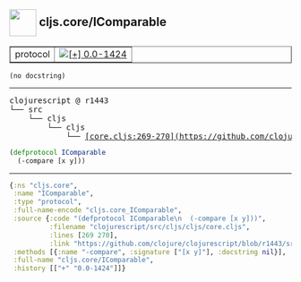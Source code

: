 ## <img width="48px" valign="middle" src="http://i.imgur.com/Hi20huC.png"> cljs.core/IComparable

 <table border="1">
<tr>
<td>protocol</td>
<td><a href="https://github.com/cljsinfo/api-refs/tree/0.0-1424"><img valign="middle" alt="[+] 0.0-1424" src="https://img.shields.io/badge/+-0.0--1424-lightgrey.svg"></a> </td>
</tr>
</table>

 <samp>
</samp>

```
(no docstring)
```

---

 <pre>
clojurescript @ r1443
└── src
    └── cljs
        └── cljs
            └── <ins>[core.cljs:269-270](https://github.com/clojure/clojurescript/blob/r1443/src/cljs/cljs/core.cljs#L269-L270)</ins>
</pre>

```clj
(defprotocol IComparable
  (-compare [x y]))
```


---

```clj
{:ns "cljs.core",
 :name "IComparable",
 :type "protocol",
 :full-name-encode "cljs.core_IComparable",
 :source {:code "(defprotocol IComparable\n  (-compare [x y]))",
          :filename "clojurescript/src/cljs/cljs/core.cljs",
          :lines [269 270],
          :link "https://github.com/clojure/clojurescript/blob/r1443/src/cljs/cljs/core.cljs#L269-L270"},
 :methods [{:name "-compare", :signature ["[x y]"], :docstring nil}],
 :full-name "cljs.core/IComparable",
 :history [["+" "0.0-1424"]]}

```
